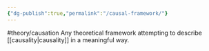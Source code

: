 ```yaml
---
{"dg-publish":true,"permalink":"/causal-framework/"}
---
```


#theory/causation 
Any theoretical framework attempting to describe [[causality\|causality]] in a meaningful way. 